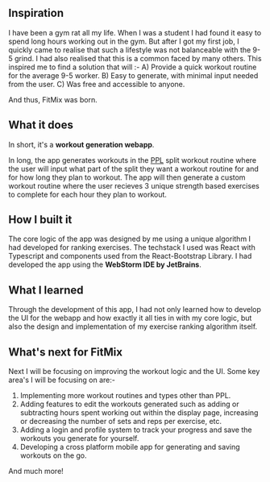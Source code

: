 ## Inspiration
I have been a gym rat all my life. When I was a student I had found it easy to spend long hours working out in the gym. But after I got my first job, I quickly came to realise that such a lifestyle was not balanceable with the 9-5 grind. I had also realised that this is a common faced by many others. This inspired me to find a solution that will :-
A) Provide a quick workout routine for the average 9-5 worker.
B) Easy to generate, with minimal input needed from the user.
C) Was free and accessible to anyone.

And thus, FitMix was born.


## What it does
In short, it's a **workout generation webapp**.

In long, the app generates workouts in the [PPL](https://en.wikipedia.org/wiki/Split_weight_training#Push/Pull/Legs) split workout routine where the user will input what part of the split they want a workout routine for and for how long they plan to workout. The app will then generate a custom workout routine where the user recieves 3 unique strength based exercises to complete for each hour they plan to workout.

## How I built it
The core logic of the app was designed by me using a unique algorithm I had developed for ranking exercises. The techstack I used was React with Typescript and components used from the React-Bootstrap Library. I had developed the app using the **WebStorm IDE by JetBrains**.


## What I learned
Through the development of this app, I had not only learned how to develop the UI for the webapp and how exactly it all ties in with my core logic, but also the design and implementation of my exercise ranking algorithm itself.

## What's next for FitMix
Next I will be focusing on improving the workout logic and the UI. Some key area's I will be focusing on are:-
1) Implementing more workout routines and types other than PPL.
2) Adding features to edit the workouts generated such as adding or subtracting hours spent working out within the display page, increasing or decreasing the number of sets and reps per exercise, etc.
3) Adding a login and profile system to track your progress and save the workouts you generate for yourself.
4) Developing a cross platform mobile app for generating and saving workouts on the go.

And much more!